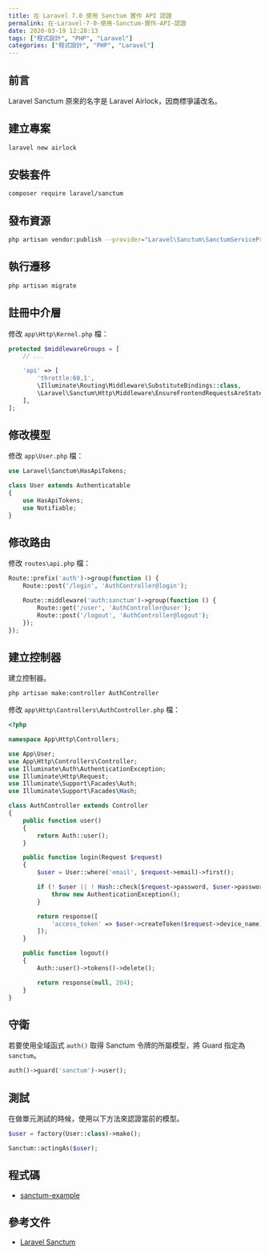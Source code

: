```yaml
---
title: 在 Laravel 7.0 使用 Sanctum 實作 API 認證
permalink: 在-Laravel-7-0-使用-Sanctum-實作-API-認證
date: 2020-03-19 12:28:13
tags: ["程式設計", "PHP", "Laravel"]
categories: ["程式設計", "PHP", "Laravel"]
---
```


## 前言

Laravel Sanctum 原來的名字是 Laravel Airlock，因商標爭議改名。

## 建立專案

```BASH
laravel new airlock
```

## 安裝套件

```BASH
composer require laravel/sanctum
```

## 發布資源

```BASH
php artisan vendor:publish --provider="Laravel\Sanctum\SanctumServiceProvider"
```

## 執行遷移

```BASH
php artisan migrate
```

## 註冊中介層

修改 `app\Http\Kernel.php` 檔：

```PHP
protected $middlewareGroups = [
    // ...

    'api' => [
        'throttle:60,1',
        \Illuminate\Routing\Middleware\SubstituteBindings::class,
        \Laravel\Sanctum\Http\Middleware\EnsureFrontendRequestsAreStateful::class,
    ],
];
```

## 修改模型

修改 `app\User.php` 檔：

```PHP
use Laravel\Sanctum\HasApiTokens;

class User extends Authenticatable
{
    use HasApiTokens;
    use Notifiable;
}
```

## 修改路由

修改 `routes\api.php` 檔：

```PHP
Route::prefix('auth')->group(function () {
    Route::post('/login', 'AuthController@login');

    Route::middleware('auth:sanctum')->group(function () {
        Route::get('/user', 'AuthController@user');
        Route::post('/logout', 'AuthController@logout');
    });
});
```

## 建立控制器

建立控制器。

```BASH
php artisan make:controller AuthController
```

修改 `app\Http\Controllers\AuthController.php` 檔：

```PHP
<?php

namespace App\Http\Controllers;

use App\User;
use App\Http\Controllers\Controller;
use Illuminate\Auth\AuthenticationException;
use Illuminate\Http\Request;
use Illuminate\Support\Facades\Auth;
use Illuminate\Support\Facades\Hash;

class AuthController extends Controller
{
    public function user()
    {
        return Auth::user();
    }

    public function login(Request $request)
    {
        $user = User::where('email', $request->email)->first();

        if (! $user || ! Hash::check($request->password, $user->password)) {
            throw new AuthenticationException();
        }

        return response([
            'access_token' => $user->createToken($request->device_name)->plainTextToken,
        ]);
    }

    public function logout()
    {
        Auth::user()->tokens()->delete();

        return response(null, 204);
    }
}
```

## 守衛

若要使用全域函式 `auth()` 取得 Sanctum 令牌的所屬模型，將 Guard 指定為 `sanctum`。

```PHP
auth()->guard('sanctum')->user();
```

## 測試

在做單元測試的時候，使用以下方法來認證當前的模型。

```PHP
$user = factory(User::class)->make();

Sanctum::actingAs($user);
```

## 程式碼

- [sanctum-example](https://github.com/memochou1993/sanctum-example)

## 參考文件

- [Laravel Sanctum](https://laravel.com/docs/master/sanctum)
